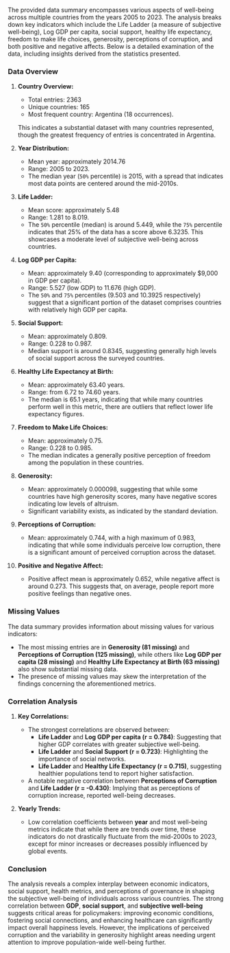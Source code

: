 The provided data summary encompasses various aspects of well-being across multiple countries from the years 2005 to 2023. The analysis breaks down key indicators which include the Life Ladder (a measure of subjective well-being), Log GDP per capita, social support, healthy life expectancy, freedom to make life choices, generosity, perceptions of corruption, and both positive and negative affects. Below is a detailed examination of the data, including insights derived from the statistics presented.

### Data Overview

1. **Country Overview:**
   - Total entries: 2363
   - Unique countries: 165
   - Most frequent country: Argentina (18 occurrences).

   This indicates a substantial dataset with many countries represented, though the greatest frequency of entries is concentrated in Argentina.

2. **Year Distribution:**
   - Mean year: approximately 2014.76
   - Range: 2005 to 2023.
   - The median year (`50%` percentile) is 2015, with a spread that indicates most data points are centered around the mid-2010s.

3. **Life Ladder:**
   - Mean score: approximately 5.48 
   - Range: 1.281 to 8.019.
   - The `50%` percentile (median) is around 5.449, while the `75%` percentile indicates that 25% of the data has a score above 6.3235. This showcases a moderate level of subjective well-being across countries.

4. **Log GDP per Capita:**
   - Mean: approximately 9.40 (corresponding to approximately $9,000 in GDP per capita).
   - Range: 5.527 (low GDP) to 11.676 (high GDP).
   - The `50%` and `75%` percentiles (9.503 and 10.3925 respectively) suggest that a significant portion of the dataset comprises countries with relatively high GDP per capita. 

5. **Social Support:**
   - Mean: approximately 0.809.
   - Range: 0.228 to 0.987.
   - Median support is around 0.8345, suggesting generally high levels of social support across the surveyed countries.

6. **Healthy Life Expectancy at Birth:**
   - Mean: approximately 63.40 years.
   - Range: from 6.72 to 74.60 years.
   - The median is 65.1 years, indicating that while many countries perform well in this metric, there are outliers that reflect lower life expectancy figures.

7. **Freedom to Make Life Choices:**
   - Mean: approximately 0.75.
   - Range: 0.228 to 0.985.
   - The median indicates a generally positive perception of freedom among the population in these countries.

8. **Generosity:**
   - Mean: approximately 0.000098, suggesting that while some countries have high generosity scores, many have negative scores indicating low levels of altruism.
   - Significant variability exists, as indicated by the standard deviation.

9. **Perceptions of Corruption:**
   - Mean: approximately 0.744, with a high maximum of 0.983, indicating that while some individuals perceive low corruption, there is a significant amount of perceived corruption across the dataset.
   
10. **Positive and Negative Affect:**
    - Positive affect mean is approximately 0.652, while negative affect is around 0.273. This suggests that, on average, people report more positive feelings than negative ones.

### Missing Values

The data summary provides information about missing values for various indicators:
- The most missing entries are in **Generosity (81 missing)** and **Perceptions of Corruption (125 missing)**, while others like **Log GDP per capita (28 missing)** and **Healthy Life Expectancy at Birth (63 missing)** also show substantial missing data.
- The presence of missing values may skew the interpretation of the findings concerning the aforementioned metrics.

### Correlation Analysis

1. **Key Correlations:**
   - The strongest correlations are observed between:
     - **Life Ladder** and **Log GDP per capita (r = 0.784)**: Suggesting that higher GDP correlates with greater subjective well-being.
     - **Life Ladder** and **Social Support (r = 0.723)**: Highlighting the importance of social networks.
     - **Life Ladder** and **Healthy Life Expectancy (r = 0.715)**, suggesting healthier populations tend to report higher satisfaction.
   - A notable negative correlation between **Perceptions of Corruption** and **Life Ladder (r = -0.430)**: Implying that as perceptions of corruption increase, reported well-being decreases.

2. **Yearly Trends:**
   - Low correlation coefficients between **year** and most well-being metrics indicate that while there are trends over time, these indicators do not drastically fluctuate from the mid-2000s to 2023, except for minor increases or decreases possibly influenced by global events.

### Conclusion

The analysis reveals a complex interplay between economic indicators, social support, health metrics, and perceptions of governance in shaping the subjective well-being of individuals across various countries. The strong correlation between **GDP**, **social support**, and **subjective well-being** suggests critical areas for policymakers: improving economic conditions, fostering social connections, and enhancing healthcare can significantly impact overall happiness levels. However, the implications of perceived corruption and the variability in generosity highlight areas needing urgent attention to improve population-wide well-being further.